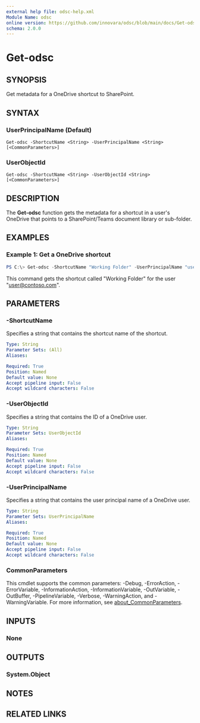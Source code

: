 ```yaml
---
external help file: odsc-help.xml
Module Name: odsc
online version: https://github.com/innovara/odsc/blob/main/docs/Get-odsc.md
schema: 2.0.0
---
```


# Get-odsc

## SYNOPSIS
Get metadata for a OneDrive shortcut to SharePoint.

## SYNTAX

### UserPrincipalName (Default)
```
Get-odsc -ShortcutName <String> -UserPrincipalName <String> [<CommonParameters>]
```

### UserObjectId
```
Get-odsc -ShortcutName <String> -UserObjectId <String> [<CommonParameters>]
```

## DESCRIPTION
The **Get-odsc** function gets the metadata for a shortcut in a user's OneDrive that points to a SharePoint/Teams document library or sub-folder.

## EXAMPLES

### Example 1: Get a OneDrive shortcut
```powershell
PS C:\> Get-odsc -ShortcutName "Working Folder" -UserPrincipalName "user@contoso.com"
```

This command gets the shortcut called "Working Folder" for the user "user@contoso.com".

## PARAMETERS

### -ShortcutName
Specifies a string that contains the shortcut name of the shortcut.

```yaml
Type: String
Parameter Sets: (All)
Aliases:

Required: True
Position: Named
Default value: None
Accept pipeline input: False
Accept wildcard characters: False
```

### -UserObjectId
Specifies a string that contains the ID of a OneDrive user.

```yaml
Type: String
Parameter Sets: UserObjectId
Aliases:

Required: True
Position: Named
Default value: None
Accept pipeline input: False
Accept wildcard characters: False
```

### -UserPrincipalName
Specifies a string that contains the user principal name of a OneDrive user.

```yaml
Type: String
Parameter Sets: UserPrincipalName
Aliases:

Required: True
Position: Named
Default value: None
Accept pipeline input: False
Accept wildcard characters: False
```

### CommonParameters
This cmdlet supports the common parameters: -Debug, -ErrorAction, -ErrorVariable, -InformationAction, -InformationVariable, -OutVariable, -OutBuffer, -PipelineVariable, -Verbose, -WarningAction, and -WarningVariable. For more information, see [about_CommonParameters](http://go.microsoft.com/fwlink/?LinkID=113216).

## INPUTS

### None

## OUTPUTS

### System.Object
## NOTES

## RELATED LINKS
